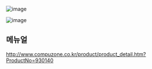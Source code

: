 
![image](https://user-images.githubusercontent.com/29625147/218292789-1cd7f901-a58e-4347-81c6-53ef3b8fa2a3.png)

![image](https://user-images.githubusercontent.com/29625147/218292810-80e06e2a-743e-47d0-ac5f-0b4d8e5fa81a.png)


## 메뉴얼
http://www.compuzone.co.kr/product/product_detail.htm?ProductNo=930140  

